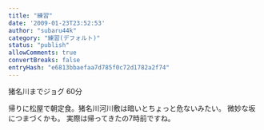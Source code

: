 ```yaml
---
title: "練習"
date: '2009-01-23T23:52:53'
author: "subaru44k"
category: "練習(デフォルト)"
status: "publish"
allowComments: true
convertBreaks: false
entryHash: "e6813bbaefaa7d785f0c72d1782a2f74"
---
```

猪名川までジョグ
60分

帰りに松屋で朝定食。猪名川河川敷は暗いとちょっと危ないみたい。
微妙な坂につまづくかも。
実際は帰ってきたの7時前ですね。
